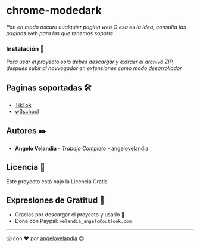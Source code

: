 # chrome-modedark

_Pon en modo oscuro cualquier pagina web_
_O esa es la idea, consulta las paginas web para las que tenemos soporte_

### Instalación 🔧

_Para usar el proyecto solo debes descargar y extraer el archivo ZIP, despues subir al navvegador en extensiones como modo desarrollador_

## Paginas soportadas 🛠️

* [TikTok](https://www.tiktok.com/)
* [w3school](https://www.w3schools.com/)

## Autores ✒️

* **Angelo Velandia** - *Trabajo Completo* - [angelovelandia](https://github.com/angelovelandia)

## Licencia 📄

Este proyecto está bajo la Licencia Gratis

## Expresiones de Gratitud 🎁

* Gracias por descargar el proyecto y usarlo 📢
* Dona con Paypal: `velandia_angelo@outlook.com`

---
⌨️ con ❤️ por [angelovelandia](https://github.com/angelovelandia) 😊
